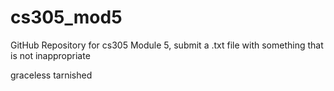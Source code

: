 # cs305_mod5

GitHub Repository for cs305 Module 5, submit a .txt file with something that is not inappropriate

graceless tarnished
